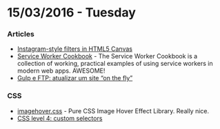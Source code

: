 # 15/03/2016 - Tuesday

### Articles

- [Instagram-style filters in HTML5 Canvas](https://www.viget.com/articles/instagram-style-filters-in-html5-canvas)
- [Service Worker Cookbook](https://serviceworke.rs/) - The Service Worker Cookbook is a collection of working, practical examples of using service workers in modern web apps. AWESOME!
- [Gulp e FTP: atualizar um site “on the fly”](http://imasters.com.br/front-end/gulp-e-ftp-atualizar-um-site-on-the-fly/)

### CSS

- [imagehover.css](http://imagehover.io/) - Pure CSS Image Hover Effect Library. Really nice.
- [CSS level 4: custom selectors](http://www.raphaelfabeni.com.br/css-4-custom-selectors/)